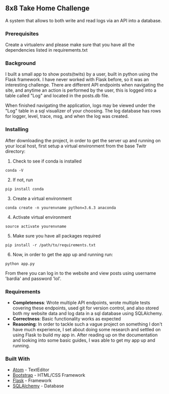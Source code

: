 ## 8x8 Take Home Challenge

A system that allows to both write and read logs via an API into a database.

### Prerequisites

Create a virtualenv and please make sure that you have all the dependencies listed in requirements.txt

### Background

I built a small app to show posts(twits) by a user, built in python using the Flask framework. I have never worked with Flask before, so it was an interesting challenge. There are different API endpoints when navigating the site, and anytime an action is performed by the user, this is logged into a table called "Log" and located in the posts.db file.

When finished navigating the application, logs may be viewed under the "Log" table in a sql visualizer of your choosing.
The log database has rows for logger, level, trace, msg, and when the log was created.

### Installing

After downloading the project, in order to get the server up and running on your local host, first setup a virtual environment from the base Twitr directory:

1. Check to see if conda is installed
```
conda -V
```
2. If not, run
```
pip install conda
```

3. Create a virtual environment
```
conda create -n yourenvname python=3.6.3 anaconda
```

4. Activate virtual environment
```
source activate yourenvname
```

5. Make sure you have all packages required
```
pip install -r /path/to/requirements.txt
```

6. Now, in order to get the app up and running run:
```
python app.py
```

From there you can log in to the website and view posts using username 'bardia' and password 'lol'.


### Requirements

- **Completeness**: Wrote multiple API endpoints, wrote multiple tests covering these endpoints, used git for version control, and also stored both my website data and log data in a sql database using SQLAlchemy.
- **Correctness**: Basic functionality works as expected
- **Reasoning**: In order to tackle such a vague project on something I don't have much experience, I set about doing some research and settled on using Flask to build my app in. After reading up on the documentation and looking into some basic guides, I was able to get my app up and running.

### Built With

* [Atom](https://atom.io) - TextEditor
* [Bootstrap](https://getbootstrap.com) - HTML/CSS Framework
* [Flask](http://flask.pocoo.org) - Framework
* [SQLAlchemy](https://www.sqlalchemy.org) - Database

